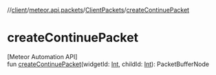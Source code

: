 //[client](../../../index.md)/[meteor.api.packets](../index.md)/[ClientPackets](index.md)/[createContinuePacket](create-continue-packet.md)

# createContinuePacket

[Meteor Automation API]\
fun [createContinuePacket](create-continue-packet.md)(widgetId: [Int](https://kotlinlang.org/api/latest/jvm/stdlib/kotlin/-int/index.html), childId: [Int](https://kotlinlang.org/api/latest/jvm/stdlib/kotlin/-int/index.html)): PacketBufferNode
